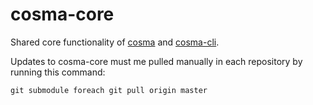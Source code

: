 # cosma-core

Shared core functionality of [cosma](https://github.com/graphlab-fr/cosma) and [cosma-cli](https://github.com/graphlab-fr/cosma-cli).

Updates to cosma-core must me pulled manually in each repository by running this command:

```
git submodule foreach git pull origin master
```

